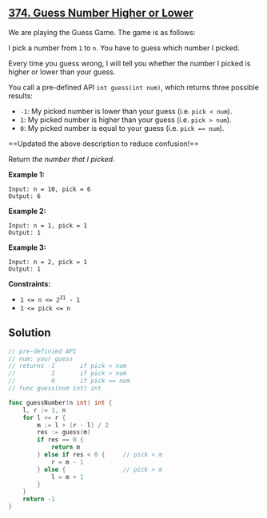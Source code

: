 ## [374. Guess Number Higher or Lower](https://leetcode.com/problems/guess-number-higher-or-lower/)


We are playing the Guess Game. The game is as follows:

I pick a number from `1` to `n`. You have to guess which number I picked.

Every time you guess wrong, I will tell you whether the number I picked is higher or lower than your guess.

You call a pre-defined API `int guess(int num)`, which returns three possible results:

- `-1`: My picked number is lower than your guess (i.e. `pick < num`).
- `1`: My picked number is higher than your guess (i.e. `pick > num`).
- `0`: My picked number is equal to your guess (i.e. `pick == num`).

==Updated the above description to reduce confusion!== 

Return _the number that I picked_.

**Example 1:**

```
Input: n = 10, pick = 6
Output: 6
```

**Example 2:**

```
Input: n = 1, pick = 1
Output: 1
```

**Example 3:**

```
Input: n = 2, pick = 1
Output: 1
```

**Constraints:**

*   <code>1 <= n <= 2<sup>31</sup> - 1</code>
*   `1 <= pick <= n`



## Solution

```go
// pre-definied API
// num: your guess
// returns -1       if pick < num
//          1       if pick > num
//          0       if pick == num
// func guess(num int) int

func guessNumber(n int) int {
    l, r := 1, n
    for l <= r {
        m := l + (r - l) / 2
        res := guess(m)
        if res == 0 {
            return m
        } else if res < 0 {     // pick < m
            r = m - 1
        } else {                // pick > m
            l = m + 1
        }
    }
    return -1
}
```